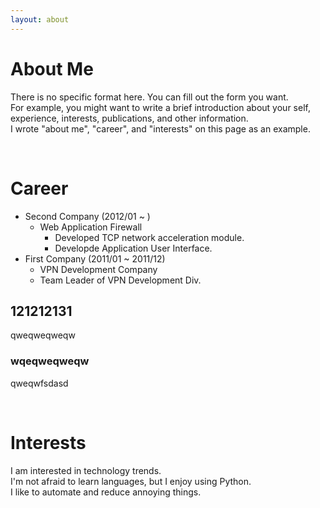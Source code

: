 ```yaml
---
layout: about 
---
```


# About Me
There is no specific format here. You can fill out the form you want.  
For example, you might want to write a brief introduction about your self, experience, interests, publications, and other information.  
I wrote "about me", "career", and "interests" on this page as an example.  

<br/>

# Career
* Second Company (2012/01 ~ )
  * Web Application Firewall
    * Developed TCP network acceleration module.
    * Developde Application User Interface.
* First Company (2011/01 ~ 2011/12)
  * VPN Development Company
  * Team Leader of VPN Development Div.
## 121212131
qweqweqweqw
### wqeqweqweqw
qweqwfsdasd

<br/>

# Interests
I am interested in technology trends.  
I'm not afraid to learn languages, but I enjoy using Python.  
I like to automate and reduce annoying things.  
